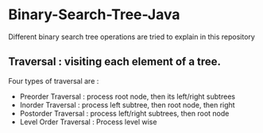 # Binary-Search-Tree-Java
Different binary search tree operations are tried to explain in this repository

## Traversal : visiting each element of a tree.

Four types of traversal are :
- Preorder Traversal : process root node, then its left/right subtrees
- Inorder Traversal : process left subtree, then root node, then right
- Postorder Traversal : process left/right subtrees, then root node
- Level Order Traversal : Process level wise

